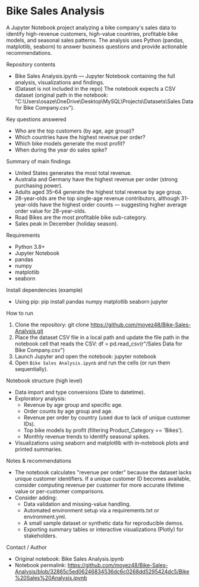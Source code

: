 # Bike Sales Analysis

A Jupyter Notebook project analyzing a bike company's sales data to identify high-revenue customers, high-value countries, profitable bike models, and seasonal sales patterns. The analysis uses Python (pandas, matplotlib, seaborn) to answer business questions and provide actionable recommendations.

Repository contents
- Bike Sales Analysis.ipynb — Jupyter Notebook containing the full analysis, visualizations and findings.
- (Dataset is not included in the repo) The notebook expects a CSV dataset (original path in the notebook: "C:\Users\osaze\OneDrive\Desktop\MySQL\Projects\Datasets\Sales Data for Bike Company.csv").

Key questions answered
- Who are the top customers (by age, age group)?
- Which countries have the highest revenue per order?
- Which bike models generate the most profit?
- When during the year do sales spike?

Summary of main findings
- United States generates the most total revenue.
- Australia and Germany have the highest revenue per order (strong purchasing power).
- Adults aged 35–64 generate the highest total revenue by age group.
- 28-year-olds are the top single-age revenue contributors, although 31-year-olds have the highest order counts — suggesting higher average order value for 28-year-olds.
- Road Bikes are the most profitable bike sub-category.
- Sales peak in December (holiday season).

Requirements
- Python 3.8+
- Jupyter Notebook
- pandas
- numpy
- matplotlib
- seaborn

Install dependencies (example)
- Using pip:
  pip install pandas numpy matplotlib seaborn jupyter

How to run
1. Clone the repository:
   git clone https://github.com/moyez48/Bike-Sales-Analysis.git
2. Place the dataset CSV file in a local path and update the file path in the notebook cell that reads the CSV:
   df = pd.read_csv(r"<path-to-your>/Sales Data for Bike Company.csv")
3. Launch Jupyter and open the notebook:
   jupyter notebook
4. Open `Bike Sales Analysis.ipynb` and run the cells (or run them sequentially).

Notebook structure (high level)
- Data import and type conversions (Date to datetime).
- Exploratory analysis:
  - Revenue by age group and specific age.
  - Order counts by age group and age.
  - Revenue per order by country (used due to lack of unique customer IDs).
  - Top bike models by profit (filtering Product_Category == 'Bikes').
  - Monthly revenue trends to identify seasonal spikes.
- Visualizations using seaborn and matplotlib with in-notebook plots and printed summaries.

Notes & recommendations
- The notebook calculates "revenue per order" because the dataset lacks unique customer identifiers. If a unique customer ID becomes available, consider computing revenue per customer for more accurate lifetime value or per-customer comparisons.
- Consider adding:
  - Data validation and missing-value handling.
  - Automated environment setup via a requirements.txt or environment.yml.
  - A small sample dataset or synthetic data for reproducible demos.
  - Exporting summary tables or interactive visualizations (Plotly) for stakeholders.

Contact / Author
- Original notebook: Bike Sales Analysis.ipynb
- Notebook permalink:
  https://github.com/moyez48/Bike-Sales-Analysis/blob/32865c5ed06246834536dc6c0268dd5295424dc5/Bike%20Sales%20Analysis.ipynb
